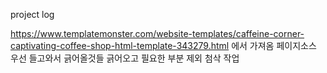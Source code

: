 project log

https://www.templatemonster.com/website-templates/caffeine-corner-captivating-coffee-shop-html-template-343279.html 에서 가져옴
페이지소스 우선 들고와서 긁어올것들 긁어오고 필요한 부분 제외 첨삭 작업

